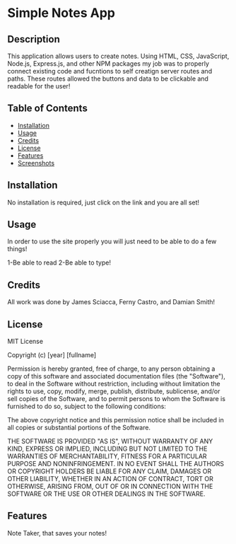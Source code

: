 # Simple Notes App

## Description

This application allows users to create notes. Using HTML, CSS, JavaScript, Node.js, Express.js, and other NPM packages my job was to properly connect existing code and fucntions to self creatign server routes and paths. These routes allowed the buttons and data to be clickable and readable for the user!

## Table of Contents

- [Installation](#installation)
- [Usage](#usage)
- [Credits](#credits)
- [License](#license)
- [Features](#features)
- [Screenshots](#screenshots)

## Installation

No installation is required, just click on the link and you are all set!

## Usage

In order to use the site properly you will just need to be able to do a few things!

1-Be able to read
2-Be able to type!

## Credits

All work was done by James Sciacca, Ferny Castro, and Damian Smith!

## License

MIT License

Copyright (c) [year] [fullname]

Permission is hereby granted, free of charge, to any person obtaining a copy
of this software and associated documentation files (the "Software"), to deal
in the Software without restriction, including without limitation the rights
to use, copy, modify, merge, publish, distribute, sublicense, and/or sell
copies of the Software, and to permit persons to whom the Software is
furnished to do so, subject to the following conditions:

The above copyright notice and this permission notice shall be included in all
copies or substantial portions of the Software.

THE SOFTWARE IS PROVIDED "AS IS", WITHOUT WARRANTY OF ANY KIND, EXPRESS OR
IMPLIED, INCLUDING BUT NOT LIMITED TO THE WARRANTIES OF MERCHANTABILITY,
FITNESS FOR A PARTICULAR PURPOSE AND NONINFRINGEMENT. IN NO EVENT SHALL THE
AUTHORS OR COPYRIGHT HOLDERS BE LIABLE FOR ANY CLAIM, DAMAGES OR OTHER
LIABILITY, WHETHER IN AN ACTION OF CONTRACT, TORT OR OTHERWISE, ARISING FROM,
OUT OF OR IN CONNECTION WITH THE SOFTWARE OR THE USE OR OTHER DEALINGS IN THE
SOFTWARE.

## Features

Note Taker, that saves your notes!

